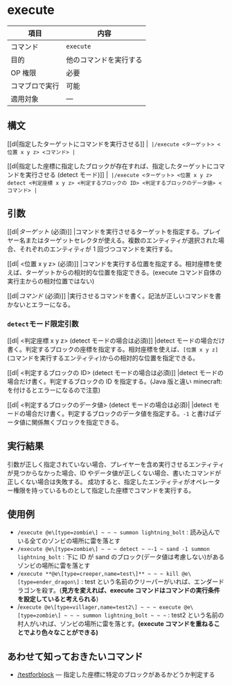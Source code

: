 # execute

|項目|内容|
|---|---|
|コマンド|`execute`|
|目的|他のコマンドを実行する|
|OP 権限|必要|
|コマブロで実行|可能|
|適用対象|―|

## 構文

[[dl|指定したターゲットにコマンドを実行させる]]
|```
|/execute <ターゲット> <位置 x y z> <コマンド>
|```

[[dl|指定した座標に指定したブロックが存在すれば、指定したターゲットにコマンドを実行させる (detect モード)]]
|```
|/execute <ターゲット> <位置 x y z> detect <判定座標 x y z> <判定するブロックの ID> <判定するブロックのデータ値> <コマンド>
|```

## 引数

[[dl|_ターゲット_ (必須)]]
|コマンドを実行させるターゲットを指定する。プレイヤー名またはターゲットセレクタが使える。複数のエンティティが選択された場合、それぞれのエンティティが 1 回づつコマンドを実行する。

[[dl| <位置 x y z> (必須)]]
|コマンドを実行する位置を指定する。相対座標を使えば、ターゲットからの相対的な位置を指定できる。(execute コマンド自体の実行主からの相対位置ではない)

[[dl|_コマンド_ (必須)]]
|実行させるコマンドを書く。記法が正しいコマンドを書かないとエラーになる。

### `detect`モード限定引数


[[dl| <判定座標 x y z> (detect モードの場合は必須)]]
|detect モードの場合だけ書く。判定するブロックの座標を指定する。相対座標を使えば、`[位置 x y z]` (コマンドを実行するエンティティ)からの相対的な位置を指定できる。

[[dl| <判定するブロックの ID> (detect モードの場合は必須)]]
|detect モードの場合だけ書く。判定するブロックの ID を指定する。(Java 版と違い minecraft:を付けるとエラーになるので注意)

[[dl| <判定するブロックのデータ値> (detect モードの場合は必須)|
|detect モードの場合だけ書く。判定するブロックのデータ値を指定する。`-1` と書けばデータ値に関係無くブロックを指定できる。

## 実行結果

引数が正しく指定されていない場合、プレイヤーを含め実行させるエンティティが見つからなかった場合、ID やデータ値が正しくない場合、書いたコマンドが正しくない場合は失敗する。 成功すると、指定したエンティティがオペレーター権限を持っているものとして指定した座標でコマンドを実行する。

## 使用例

- `/execute @e\[type=zombie\] ~ ~ ~ summon lightning_bolt` : 読み込んでいる全てのゾンビの場所に雷を落とす
- `/execute @e\[type=zombie\] ~ ~ ~ detect ~ ~-1 ~ sand -1 summon lightning_bolt` : 下に ID が sand のブロック(データ値は考慮しない)があるゾンビの場所に雷を落とす
- `/execute **@e\[type=creeper,name=test\]** ~ ~ ~ kill @e\[type=ender_dragon\]` : test という名前のクリーパーがいれば、エンダードラゴンを殺す。(**見方を変えれば、execute コマンドはコマンドの実行条件を設定していると考えられる**)
- /`execute @e\[type=villager,name=test2\] ~ ~ ~ execute @e\[type=zombie\] ~ ~ ~ summon lightning_bolt ~ ~ ~` : test2 という名前の村人がいれば、ゾンビの場所に雷を落とす。**(execute コマンドを重ねることでより色々なことができる)**

## あわせて知っておきたいコマンド

- [/testforblock](/docs/minecraft/reference/command-bedrock/testforblock) ― 指定した座標に特定のブロックがあるかどうか判定する
